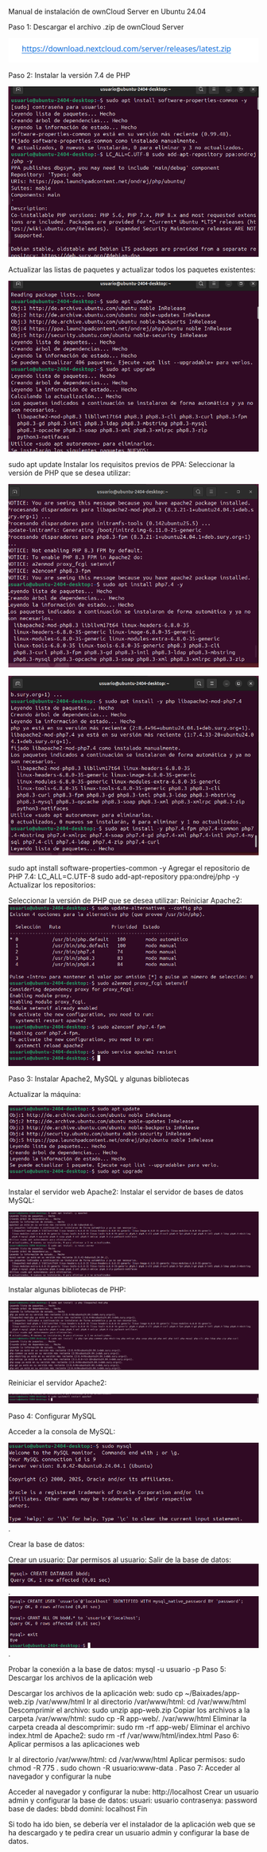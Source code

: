 Manual de instalación de ownCloud Server en Ubuntu 24.04

Paso 1: Descargar el archivo .zip de ownCloud Server

![imagen](0.png)

Paso 2: Instalar la versión 7.4 de PHP

![imagen](1.png)

Actualizar las listas de paquetes y actualizar todos los paquetes existentes:

![imagen](2.png)


sudo apt update
Instalar los requisitos previos de PPA:
Seleccionar la versión de PHP que se desea utilizar:


![imagen](3.png)

![imagen](4.png)

sudo apt install software-properties-common -y
Agregar el repositorio de PHP 7.4:
LC_ALL=C.UTF-8 sudo add-apt-repository ppa:ondrej/php -y
Actualizar los repositorios:


Seleccionar la versión de PHP que se desea utilizar:
Reiniciar Apache2:
![imagen](5.png)

Paso 3: Instalar Apache2, MySQL y algunas bibliotecas

Actualizar la máquina:

![imagen](6.png)


Instalar el servidor web Apache2:
Instalar el servidor de bases de datos MySQL:


![imagen](7.png)


Instalar algunas bibliotecas de PHP:

![imagen](8.png)


Reiniciar el servidor Apache2:

![imagen](9.png)


Paso 4: Configurar MySQL

Acceder a la consola de MySQL:

![image](10.png).

Crear la base de datos:

Crear un usuario:
Dar permisos al usuario:
Salir de la base de datos:
![image](11.png).
![image](12.png).




Probar la conexión a la base de datos:
mysql -u usuario -p
Paso 5: Descargar los archivos de la aplicación web

Descargar los archivos de la aplicación web:
sudo cp ~/Baixades/app-web.zip /var/www/html
Ir al directorio /var/www/html:
cd /var/www/html
Descomprimir el archivo:
sudo unzip app-web.zip
Copiar los archivos a la carpeta /var/www/html:
sudo cp -R app-web/. /var/www/html
Eliminar la carpeta creada al descomprimir:
sudo rm -rf app-web/
Eliminar el archivo index.html de Apache2:
sudo rm -rf /var/www/html/index.html
Paso 6: Aplicar permisos a las aplicaciones web

Ir al directorio /var/www/html:
cd /var/www/html
Aplicar permisos:
sudo chmod -R 775 .
sudo chown -R usuario:www-data .
Paso 7: Acceder al navegador y configurar la nube

Acceder al navegador y configurar la nube:
http://localhost
Crear un usuario admin y configurar la base de datos:
usuari: usuario
contrasenya: password
base de dades: bbdd
domini: localhost
Fin

Si todo ha ido bien, se debería ver el instalador de la aplicación web que se ha descargado y te pedira crear un usuario admin y configurar la base de datos.
